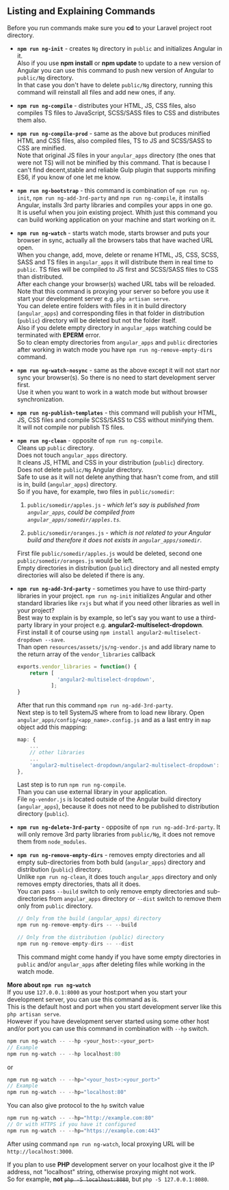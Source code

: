 ## Listing and Explaining Commands  

Before you run commands make sure you **cd** to your Laravel project root directory.  

* **`npm run ng-init`** - creates `Ng` directory in `public` and initializes Angular in it.  
Also if you use **npm install** or **npm update** to update to a new version of Angular you can use this command to push new version of Angular to `public/Ng` directory.  
In that case you don't have to delete `public/Ng` directory, running this command will reinstall all files and add new ones, if any.  

* **`npm run ng-compile`** - distributes your HTML, JS, CSS files, also compiles TS files to JavaScript, SCSS/SASS files to CSS and distributes them also.  

* **`npm run ng-compile-prod`** - same as the above but produces minified HTML and CSS files, also compiled files, TS to JS and SCSS/SASS to CSS are minified.  
Note that original JS files in your `angular_apps` directory (the ones that were not TS) will not be minified by this command. That is because I can't find decent,stable and reliable Gulp plugin that supports minifing ES6, if you know of one let me know.  

* **`npm run ng-bootstrap`** - this command is combination of `npm run ng-init`, `npm run ng-add-3rd-party` and `npm run ng-compile`, it installs Angular, installs 3rd party libraries and compiles your apps in one go.  
It is useful when you join existing project. Whith just this command you can build working application on your machine and start working on it.  

* **`npm run ng-watch`** - starts watch mode, starts browser and puts your browser in sync, actually all the browsers tabs that have wached URL open.  
When you change, add, move, delete or rename HTML, JS, CSS, SCSS, SASS and TS files in `angular_apps` it will distribute them in real time to `public`. TS files will be compiled to JS first and SCSS/SASS files to CSS than distributed.  
After each change your browser(s) wached URL tabs will be reloaded.  
Note that this command is proxying your server so before you use it start your development server e.g. `php artisan serve`.  
You can delete entire folders with files in it in build directory (`angular_apps`) and corresponding files in that folder in distribution (`public`) directory will be deleted but not the folder itself.  
Also if you delete empty directory in `angular_apps` watching could be terminated with **EPERM** error.  
So to clean empty directories from `angular_apps` and `public` directories after working in watch mode you have `npm run ng-remove-empty-dirs` command.  

* **`npm run ng-watch-nosync`** - same as the above except it will not start nor sync your browser(s). So there is no need to start development server first.  
Use it when you want to work in a watch mode but without browser synchronization.  

* **`npm run ng-publish-templates`** - this command will publish your HTML, JS, CSS files and compile SCSS/SASS to CSS without minifying them.  
It will not compile nor publish TS files.  

* **`npm run ng-clean`** - opposite of `npm run ng-compile`.  
Cleans up `public` directory.  
Does not touch `angular_apps` directory.  
It cleans JS, HTML and CSS in your distribution (`public`) directory.  
Does not delete `public/Ng` Angular directory.  
Safe to use as it will not delete anything that hasn't come from, and still is in, build (`angular_apps`) directory.  
So if you have, for example, two files in `public/somedir`:  

    1. `public/somedir/apples.js` - *which let's say is published from `angular_apps`, could be compiled from `angular_apps/somedir/apples.ts`.*  

    2. `public/somedir/oranges.js` - *which is not related to your Angular build and therefore it does not exists in `angular_apps/somedir`.*  

  First file `public/somedir/apples.js` would be deleted, second one `public/somedir/oranges.js` would be left.  
  Empty directories in distribution (`public`) directory and all nested empty directories will also be deleted if there is any.  

* **`npm run ng-add-3rd-party`** - sometimes you have to use third-party libraries in your project. `npm run ng-init` initializes Angular and other standard libraries like `rxjs` but what if you need other libraries as well in your project?  
Best way to explain is by example, so let's say you want to use a third-party library in your project e.g. **angular2-multiselect-dropdown**.  
First install it of course using `npm install angular2-multiselect-dropdown --save`.  
Than open `resources/assets/js/ng-vendor.js` and add library name to the return array of the `vendor_libraries` callback  

  ```JavaScript
  exports.vendor_libraries = function() {
      return [
               'angular2-multiselect-dropdown',
             ];
  }
  ```

    After that run this command `npm run ng-add-3rd-party`.  
Next step is to tell SystemJS where from to load new library. Open `angular_apps/config/<app_name>.config.js` and as a last entry in `map` object add this mapping:  

  ```JavaScript
  map: {
      ...
      // other libraries
      ...
      'angular2-multiselect-dropdown/angular2-multiselect-dropdown': 'npm:angular2-multiselect-dropdown/angular2-multiselect-dropdown.umd.js'
  },
  ```

    Last step is to run `npm run ng-compile`.  
Than you can use external library in your application.  
File `ng-vendor.js` is located outside of the Angular build directory (`angular_apps`), because it does not need to be published to distribution directory (`public`).  

* **`npm run ng-delete-3rd-party`** - opposite of `npm run ng-add-3rd-party`. It will only remove 3rd party libraries from `public/Ng`, it does not remove them from `node_modules`.  

* **`npm run ng-remove-empty-dirs`** - removes empty directories and all empty sub-directories from both buld (`angular_apps`) directory and distribution (`public`) directory.  
Unlike `npm run ng-clean`, it does touch `angular_apps` directory and only removes empty directories, thats all it does.  
You can pass `--build` switch to only remove empty directories and sub-directories from `angular_apps` directory or `--dist` switch to remove them only from `public` directory.  

  ```JavaScript
  // Only from the build (angular_apps) directory
  npm run ng-remove-empty-dirs -- --build
  
  // Only from the distribution (public) directory
  npm run ng-remove-empty-dirs -- --dist
  ```

  This command might come handy if you have some empty directories in `public` and/or `angular_apps` after deleting files while working in the watch mode.  

**More about `npm run ng-watch`**  
If you use `127.0.0.1:8000` as your host:port when you start your development server, you can use this command as is.  
This is the default host and port when you start development server like this `php artisan serve`.  
However if you have development server started using some other host and/or port you can use this command in combination with `--hp` switch.  

```JavaScript
npm run ng-watch -- --hp <your_host>:<your_port>
// Example
npm run ng-watch -- --hp localhost:80
```
 or  
 
 ```JavaScript
 npm run ng-watch -- --hp="<your_host>:<your_port>"
 // Example
 npm run ng-watch -- --hp="localhost:80"
 ```

You can also give protocol to the `hp` switch value  

```JavaScript
npm run ng-watch -- --hp="http://example.com:80"
// Or with HTTPS if you have it configured
npm run ng-watch -- --hp="https://example.com:443"
```

 After using command `npm run ng-watch`, local proxying URL will be `http://localhost:3000`.  

If you plan to use **PHP** development server on your localhost give it the IP address, not "localhost" string, otherwise proxying might not work.  
So for example, **not** ~~`php -S localhost:8080`~~, but `php -S 127.0.0.1:8080`.  
